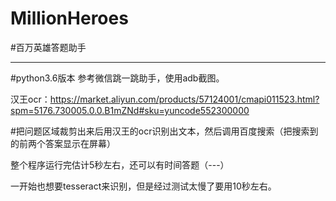 # MillionHeroes
#百万英雄答题助手

----------------------------------------------------------------------------------------
#python3.6版本
参考微信跳一跳助手，使用adb截图。

汉王ocr：https://market.aliyun.com/products/57124001/cmapi011523.html?spm=5176.730005.0.0.B1mZNd#sku=yuncode552300000

#把问题区域裁剪出来后用汉王的ocr识别出文本，然后调用百度搜索（把搜索到的前两个答案显示在屏幕）

整个程序运行完估计5秒左右，还可以有时间答题（---）


一开始也想要tesseract来识别，但是经过测试太慢了要用10秒左右。


